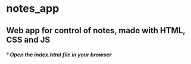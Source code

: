 # notes_app

<div> <h2> Web app for control of notes, made with HTML, CSS and JS </h2> </div>
<div> <h5> ° Open the index.html file in your browser </h5> </div>